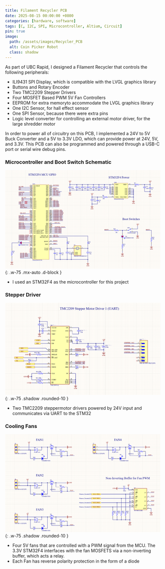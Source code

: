 ```yaml
---
title: Filament Recycler PCB
date: 2025-08-15 00:00:00 +0800
categories: [hardware, software]
tags: [C, I2C, SPI, Microcontroller, Altium, Circuit] 
pin: true
image:
  path: /assets/images/Recycler_PCB
  alt: Coin Picker Robot
  class: shadow
---
```


As part of UBC Rapid, I designed a Filament Recycler that controls the following peripherals:
- ILI9431 SPI Display, which is compatible with the LVGL graphics library
- Buttons and Rotary Encoder
- Two TMC2209 Stepper Drivers
- Four MOSFET Based PWM 5V Fan Controllers
- EEPROM for extra memoryto accommodate the LVGL graphics library
- One I2C Sensor, for hall effect sensor
- One SPI Sensor, because there were extra pins
- Logic level converter for controlling an external motor driver, for the large shredder motor

In order to power all of circuitry on this PCB, I implemented a 24V to 5V Buck Converter and a 5V to 3.3V LDO, which can provide power at 24V, 5V, and 3.3V. This PCB can also be programmed and powered
through a USB-C port or serial wire debug pins.
  


### Microcontroller and Boot Switch Schematic
![STM32](/assets/images/Recycler_STM32){: .w-75 .mx-auto .d-block }

- I used an STM32F4 as the microcontroller for this project

  

### Stepper Driver
![Stepper Schematic](/assets/images/stepper_driver){: .w-75 .shadow .rounded-10 }

- Two TMC2209 steppermotor drivers powered by 24V input and communicates via UART to the STM32

### Cooling Fans
![cooling fans](/assets/images/Recycler_fans){: .w-75 .shadow .rounded-10 }

- Four 5V fans that are controlled with a PWM signal from the MCU. The 3.3V STM32F4 interfaces with the fan MOSFETS via a non-inverting buffer, which acts a relay.
- Each Fan has reverse polarity protection in the form of a diode

